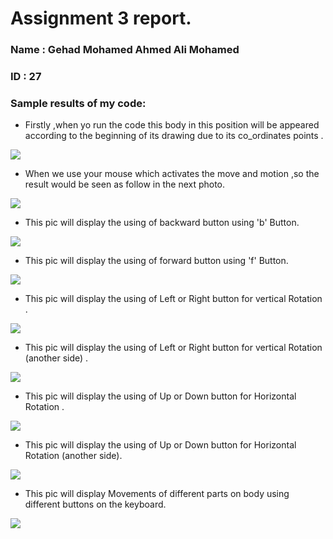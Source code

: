 
# Assignment 3 report.
<!--Headline-->
<!--Image-->
<!--UL-->
<!-- URLs-->
      
### Name : Gehad Mohamed Ahmed Ali Mohamed 
### ID : 27

### Sample results of my code:
* Firstly ,when yo run the code this body in this position will be appeared according to the beginning of its drawing due to its co_ordinates points .

![](fstrun.PNG)

* When we use your mouse which activates the move and motion ,so the result  would be seen as follow in the next photo.

![](move_motion_mouse.PNG)

* This pic will display the using of backward button using 'b' Button.

![](use_b_B.PNG)

* This pic will display the using of forward button using 'f' Button.

![](use_f_B.PNG)

* This pic will display the using of Left or Right button for vertical Rotation .

![](use_l&R_B(VR).PNG)

* This pic will display the using of Left or Right button for vertical Rotation (another side) .

![](an_vr_us_lb.PNG)

* This pic will display the using of Up or Down button for Horizontal Rotation  .

![](using_up_HR.PNG)

* This pic will display the using of Up or Down button for Horizontal Rotation  (another side).

![](another_HR.PNG)

* This pic will display Movements of different parts on body using different buttons on the keyboard.

![](MULTi_movs.PNG)


   
